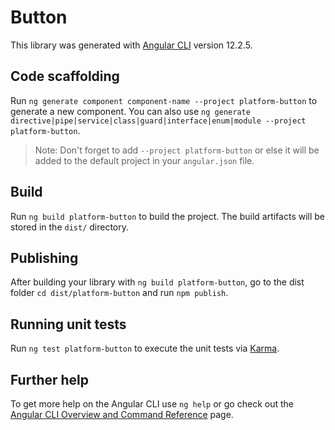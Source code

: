 # Button

This library was generated with [Angular CLI](https://github.com/angular/angular-cli) version 12.2.5.

## Code scaffolding

Run `ng generate component component-name --project platform-button` to generate a new component. You can also use `ng generate directive|pipe|service|class|guard|interface|enum|module --project platform-button`.
> Note: Don't forget to add `--project platform-button` or else it will be added to the default project in your `angular.json` file. 

## Build

Run `ng build platform-button` to build the project. The build artifacts will be stored in the `dist/` directory.

## Publishing

After building your library with `ng build platform-button`, go to the dist folder `cd dist/platform-button` and run `npm publish`.

## Running unit tests

Run `ng test platform-button` to execute the unit tests via [Karma](https://karma-runner.github.io).

## Further help

To get more help on the Angular CLI use `ng help` or go check out the [Angular CLI Overview and Command Reference](https://angular.io/cli) page.
